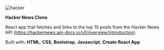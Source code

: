 ![hacker](https://user-images.githubusercontent.com/116102391/231543411-885f8d28-28f1-46e2-ad34-4761b61f842c.png)

**Hacker News Clone**

React app that fetches and links to the top 10 posts from the Hacker News API (https://hackernews.api-docs.io/v0/overview/introduction).

Built with: **HTML**, **CSS**, **Bootstrap**, **Javascript**, **Create React App**
